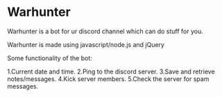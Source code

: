 # Warhunter

Warhunter is a bot for ur discord channel which can do stuff for you.

Warhunter is made using javascript/node.js and jQuery

Some functionality of the bot:

1.Current date and time.
2.Ping to the discord server.
3.Save and retrieve notes/messages.
4.Kick server members.
5.Check the server for spam messages.
